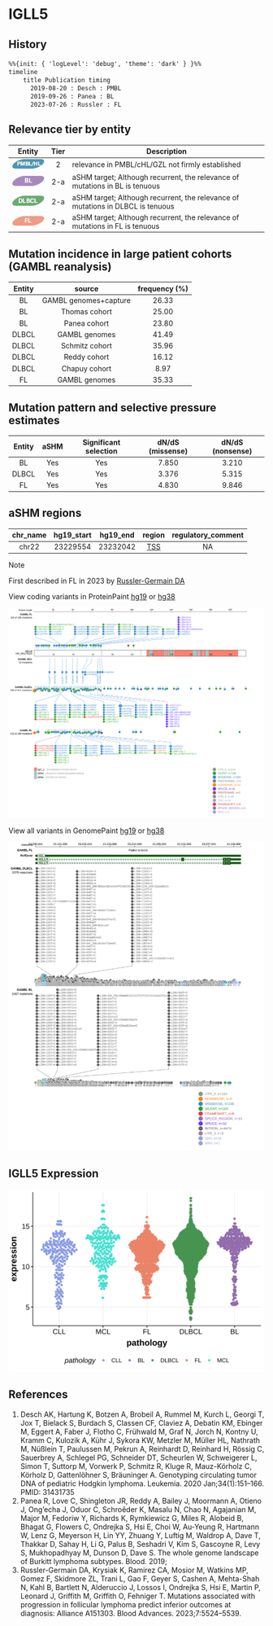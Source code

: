 # IGLL5
## History
```mermaid
%%{init: { 'logLevel': 'debug', 'theme': 'dark' } }%%
timeline
    title Publication timing
      2019-08-20 : Desch : PMBL
      2019-09-26 : Panea : BL
      2023-07-26 : Russler : FL
```
## Relevance tier by entity

|Entity|Tier|Description                              |
|:------:|:----:|-----------------------------------------|
|![PMBL](images/icons/PMBL_tier2.png)|2|relevance in PMBL/cHL/GZL not firmly established|
|![BL](images/icons/BL_tier2.png)    |2-a | aSHM target; Although recurrent, the relevance of mutations in BL is tenuous    |
|![DLBCL](images/icons/DLBCL_tier2.png) |2-a | aSHM target; Although recurrent, the relevance of mutations in DLBCL is tenuous |
|![FL](images/icons/FL_tier2.png)    |2-a | aSHM target; Although recurrent, the relevance of mutations in FL is tenuous    |

## Mutation incidence in large patient cohorts (GAMBL reanalysis)

|Entity|source               |frequency (%)|
|:------:|:---------------------:|:-------------:|
|BL    |GAMBL genomes+capture|26.33        |
|BL    |Thomas cohort        |25.00        |
|BL    |Panea cohort         |23.80        |
|DLBCL |GAMBL genomes        |41.49        |
|DLBCL |Schmitz cohort       |35.96        |
|DLBCL |Reddy cohort         |16.12        |
|DLBCL |Chapuy cohort        | 8.97        |
|FL    |GAMBL genomes        |35.33        |

## Mutation pattern and selective pressure estimates

|Entity|aSHM|Significant selection|dN/dS (missense)|dN/dS (nonsense)|
|:------:|:----:|:---------------------:|:----------------:|:----------------:|
|BL    |Yes |Yes                  |7.850           |3.210           |
|DLBCL |Yes |Yes                  |3.376           |5.315           |
|FL    |Yes |Yes                  |4.830           |9.846           |

## aSHM regions

|chr_name|hg19_start|hg19_end|region                                                                                    |regulatory_comment|
|:--------:|:----------:|:--------:|:------------------------------------------------------------------------------------------:|:------------------:|
|chr22   |23229554  |23232042|[TSS](https://genome.ucsc.edu/s/rdmorin/GAMBL%20hg19?position=chr22%3A23229554%2D23232042)|NA                |

> [!NOTE]
> First described in FL in 2023 by [Russler-Germain DA](https://pubmed.ncbi.nlm.nih.gov/37493986)


View coding variants in ProteinPaint [hg19](https://morinlab.github.io/LLMPP/GAMBL/IGLL5_protein.html)  or [hg38](https://morinlab.github.io/LLMPP/GAMBL/IGLL5_protein_hg38.html)

![image](images/proteinpaint/IGLL5_NM_001178126.svg)

View all variants in GenomePaint [hg19](https://morinlab.github.io/LLMPP/GAMBL/IGLL5.html)  or [hg38](https://morinlab.github.io/LLMPP/GAMBL/IGLL5_hg38.html)

![image](images/proteinpaint/IGLL5.svg)
## IGLL5 Expression
![image](images/gene_expression/IGLL5_by_pathology.svg)
<!-- ORIGIN: deschGenotypingCirculatingTumor2020 -->
<!-- BL: paneaWholeGenomeLandscape2019 -->
<!-- FL: russler-germainMutationsAssociatedProgression2023a -->
<!-- BL: paneaWholeGenomeLandscape2019 -->
## References
1.  Desch AK, Hartung K, Botzen A, Brobeil A, Rummel M, Kurch L, Georgi T, Jox T, Bielack S, Burdach S, Classen CF, Claviez A, Debatin KM, Ebinger M, Eggert A, Faber J, Flotho C, Frühwald M, Graf N, Jorch N, Kontny U, Kramm C, Kulozik A, Kühr J, Sykora KW, Metzler M, Müller HL, Nathrath M, Nüßlein T, Paulussen M, Pekrun A, Reinhardt D, Reinhard H, Rössig C, Sauerbrey A, Schlegel PG, Schneider DT, Scheurlen W, Schweigerer L, Simon T, Suttorp M, Vorwerk P, Schmitz R, Kluge R, Mauz-Körholz C, Körholz D, Gattenlöhner S, Bräuninger A. Genotyping circulating tumor DNA of pediatric Hodgkin lymphoma. Leukemia. 2020 Jan;34(1):151–166. PMID: 31431735
2.  Panea R, Love C, Shingleton JR, Reddy A, Bailey J, Moormann A, Otieno J, Ong’echa J, Oduor C, Schroêder K, Masalu N, Chao N, Agajanian M, Major M, Fedoriw Y, Richards K, Rymkiewicz G, Miles R, Alobeid B, Bhagat G, Flowers C, Ondrejka S, Hsi E, Choi W, Au-Yeung R, Hartmann W, Lenz G, Meyerson H, Lin YY, Zhuang Y, Luftig M, Waldrop A, Dave T, Thakkar D, Sahay H, Li G, Palus B, Seshadri V, Kim S, Gascoyne R, Levy S, Mukhopadhyay M, Dunson D, Dave S. The whole genome landscape of Burkitt lymphoma subtypes. Blood. 2019; 
3.  Russler-Germain DA, Krysiak K, Ramirez CA, Mosior M, Watkins MP, Gomez F, Skidmore ZL, Trani L, Gao F, Geyer S, Cashen A, Mehta-Shah N, Kahl B, Bartlett N, Alderuccio J, Lossos I, Ondrejka S, Hsi E, Martin P, Leonard J, Griffith M, Griffith O, Fehniger T. Mutations associated with progression in follicular lymphoma predict inferior outcomes at diagnosis: Alliance A151303. Blood Advances. 2023;7:5524–5539. 
